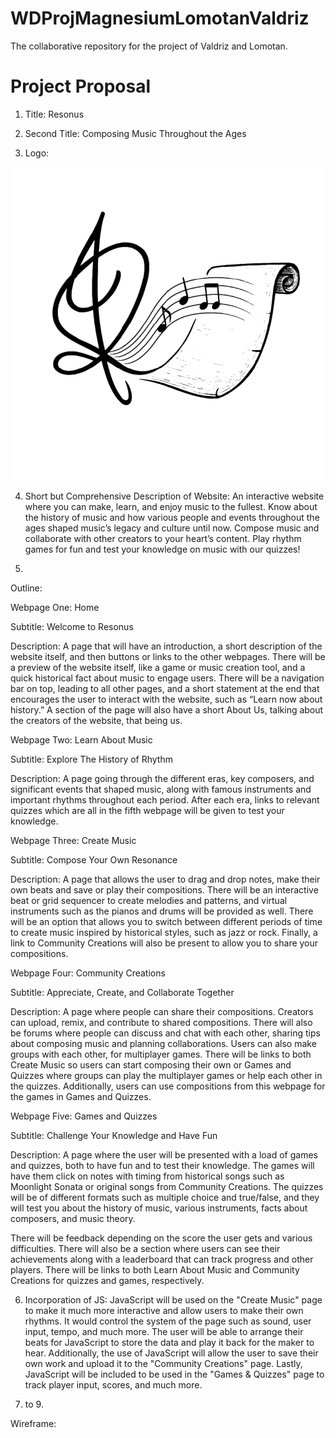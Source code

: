 # WDProjMagnesiumLomotanValdriz
The collaborative repository for the project of Valdriz and Lomotan.

# Project Proposal

1. Title: Resonus

2. Second Title: Composing Music Throughout the Ages 

3. Logo: 

![alt text](image.png)

4. Short but Comprehensive Description of Website: An interactive website where you can make, learn, and enjoy music to the fullest. Know about the history of music and how various people and events throughout the ages shaped music’s legacy and culture until now. Compose music and collaborate with other creators to your heart’s content. Play rhythm games for fun and test your knowledge on music with our quizzes!

5. 

Outline: 

Webpage One: Home

Subtitle: Welcome to Resonus

Description: A page that will have an introduction, a short description of the website itself, and then buttons or links to the other webpages. There will be a preview of the website itself, like a game or music creation tool, and a quick historical fact about music to engage users. There will be a navigation bar on top, leading to all other pages, and a short statement at the end that encourages the user to interact with the website, such as “Learn now about history.” A section of the page will also have a short About Us, talking about the creators of the website, that being us.

Webpage Two: Learn About Music

Subtitle: Explore The History of Rhythm

Description: A page going through the different eras, key composers, and significant events that shaped music, along with famous instruments and important rhythms throughout each period. After each era, links to relevant quizzes which are all in the fifth webpage will be given to test your knowledge.

Webpage Three: Create Music 

Subtitle: Compose Your Own Resonance

Description: A page that allows the user to drag and drop notes, make their own beats and save or play their compositions. There will be an interactive beat or grid sequencer to create melodies and patterns, and virtual instruments such as the pianos and drums will be provided as well. There will be an option that allows you to switch between different periods of time to create music inspired by historical styles, such as jazz or rock. Finally, a link to Community Creations will also be present to allow you to share your compositions.

Webpage Four: Community Creations

Subtitle: Appreciate, Create, and Collaborate Together 

Description: A page where people can share their compositions. Creators can upload, remix, and contribute to shared compositions. There will also be forums where people can discuss and chat with each other, sharing tips about composing music and planning collaborations. Users can also make groups with each other, for multiplayer games. There will be links to both Create Music so users can start composing their own or Games and Quizzes where groups can play the multiplayer games or help each other in the quizzes. Additionally, users can use compositions from this webpage for the games in Games and Quizzes.

Webpage Five: Games and Quizzes

Subtitle: Challenge Your Knowledge and Have Fun

Description: A page where the user will be presented with a load of games and quizzes, both to have fun and to test their knowledge. The games will have them click on notes with timing from historical songs such as Moonlight Sonata or original songs from Community Creations. The quizzes will be of different formats such as multiple choice and true/false, and they will test you  about the history of music, various instruments, facts about composers, and music theory. 

There will be feedback depending on the score the user gets and various difficulties. There will also be a section where users can see their achievements along with a leaderboard that can track progress and other players. There will be links to both Learn About Music and Community Creations for quizzes and games, respectively.

6. Incorporation of JS: JavaScript will be used on the "Create Music" page to make it much more interactive and allow users to make their own rhythms. It would control the system of the page such as sound, user input, tempo, and much more. The user will be able to arrange their beats for JavaScript to store the data and play it back for the maker to hear. Additionally, the use of JavaScript will allow the user to save their own work and upload it to the "Community Creations" page. Lastly, JavaScript will be included to be used in the "Games & Quizzes" page to track player input, scores, and much more.

7. to 9. 

Wireframe: 

